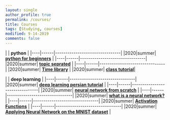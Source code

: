 ```yaml
---
layout: single
author_profile: true
permalink: /courses/
title: Courses
tags: [Studying, courses]
modified: 9-14-2019
comments: false
---
```



|           | **python**                              |
|----|------|--------------------------------|
|2020|summer| **<a href="https://www.udemy.com/course/pythonforbeginnersintro/learn/lecture/8257000#overview">python for beginners</a>**         |
|----|------|--------------------------------|
|2020|summer| **<a href="https://www.tutorialspoint.com/python/index.htm">topic seprated</a>** |
|----|------|--------------------------------|
|2020|summer| **<a href="https://sabzdanesh.com/%DA%A9%D8%A7%D8%B1-%D8%A8%D8%A7-%D8%B2%D9%85%D8%A7%D9%86-%D8%AF%D8%B1-%D9%BE%D8%A7%DB%8C%D8%AA%D9%88%D9%86-%D9%88-%DA%A9%D8%AA%D8%A7%D8%A8%D8%AE%D8%A7%D9%86%D9%87-time/">Time library</a>** |
|2020|summer| **<a href="https://sokanacademy.com/academy/courses/%D8%A2%D9%85%D9%88%D8%B2%D8%B4-%D9%BE%D8%A7%DB%8C%D8%AA%D9%88%D9%86/%D9%81%D8%B5%D9%84-%DB%B6-66/%D8%A2%D8%B4%D9%86%D8%A7%DB%8C%DB%8C-%D8%A8%D8%A7-%D9%85%D9%81%D9%87%D9%88%D9%85-class-%D8%AF%D8%B1-%D8%B2%D8%A8%D8%A7%D9%86-%D8%A8%D8%B1%D9%86%D8%A7%D9%85%D9%87%D9%86%D9%88%DB%8C%D8%B3%DB%8C-%D9%BE%D8%A7%DB%8C%D8%AA%D9%88%D9%86">class tutorial</a>**|

|           | **deep learning**                       |
|----|------|--------------------------------|
|2020|summer| **<a href="http://www.snrazavi.ir/dl-itrc/">deep learning  persian tutorial</a>**         |
|----|------|--------------------------------|
|2020|summer| **<a href="https://youtube.com/playlist?list=PLQVvvaa0QuDcjD5BAw2DxE6OF2tius3V3">neural network from scratch</a>** |
|----|------|--------------------------------|
|2020|summer| **<a href="https://www.youtube.com/watch?v=kft1AJ9WVDk">what is a neural network?</a>** |
|----|------|--------------------------------|
|2020|summer| **<a href="https://www.analyticssteps.com/blogs/7-types-activation-functions-neural-network">Activation Functions</a>**            |
|----|------|--------------------------------|
|2020|summer| **<a href="https://yashk2810.github.io/Applying-Convolutional-Neural-Network-on-the-MNIST-dataset/">Applying Neural Network on the MNIST dataset</a>** |
